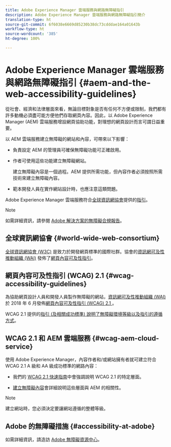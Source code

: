 ```yaml
---
title: Adobe Experience Manager 雲端服務與網路無障礙指引
description: Adobe Experience Manager 雲端服務與網路無障礙指引簡介
translation-type: ht
source-git-commit: 6f6038e6669d85230b38dc73cdddae164a01643b
workflow-type: ht
source-wordcount: '385'
ht-degree: 100%

---
```



# Adobe Experience Manager 雲端服務與網路無障礙指引 {#aem-and-the-web-accessibility-guidelines}

從社會、經濟和法律層面來看，無論目標對象是否有任何不方便或限制，我們都有許多動機必須盡可能方便他們存取網頁內容。因此，以 Adobe Experience Manager (AEM) 雲端服務增設網頁協助功能，對理想的網頁設計而言可謂日益重要。

以 AEM 雲端服務建立無障礙的網站和內容，可帶來以下影響：

* 負責設定 AEM 的管理員可確保無障礙功能可正確啟用。

* 作者可使用這些功能建立無障礙網站。

   建立無障礙內容是一個過程。AEM 提供所需功能，但內容作者必須按照所需技術來建立無障礙內容。

* 範本開發人員在實作網站設計時，也應注意這類問題。

Adobe Experience Manager 雲端服務符合[全球資訊網協會](#world-wide-web-consortium)提供的[指引](#wcag-accessibility-guidelines)。

>[!NOTE]
>
> 如需詳細資訊，請參閱 [Adobe 解決方案的無障礙合規報告](https://www.adobe.com/accessibility/compliance.html)。

## 全球資訊網協會 {#world-wide-web-consortium}

[全球資訊網協會 (W3C)](https://www.w3.org/) 是致力於開發網頁標準的國際社群。協會的[資訊網可及性推動組織 (WAI)](https://www.w3.org/WAI/) 發佈了[網頁內容可及性指引](#wcag-accessibility-guidelines)。

## 網頁內容可及性指引 (WCAG) 2.1 {#wcag-accessibility-guidelines}

為協助網頁設計人員和開發人員製作無障礙的網站，[資訊網可及性推動組織 (WAI)](https://www.w3.org/WAI/) 於 2018 年 6 月發佈[網頁內容可及性指引 (WCAG) 2.1 ](https://www.w3.org/TR/WCAG/)。

WCAG 2.1 提供的[指引 (及相關成功標準) 說明了無障礙環境等級以及指引的遵循方式](https://www.w3.org/TR/WCAG/#conformance)。

## WCAG 2.1 和 AEM 雲端服務 {#wcag-aem-cloud-service}

使用 Adobe Experience Manager，內容作者和/或網站擁有者就可建立符合 WCAG 2.1 A 級和 AA 級成功標準的網路內容：

* 我們的 [WCAG 2.1 快速指南](/help/onboarding/accessibility/quick-guide-wcag.md)中會強調說明 WCAG 2.1 的特定層面。

* [建立無障礙內容](/help/sites-cloud/authoring/fundamentals/accessible-content.md)會詳細說明這些層面與 AEM 的相關性。

>[!NOTE]
> 
>建立網站時，您必須決定要讓網站遵循的整體等級。

<!--
* [Configuring the Rich Text Editor for Producing Accessible Sites](/help/sites-administering/rte-accessible-content.md)
  Guidelines on how administrators can configure AEM for producing accessible content.
-->

<!--
* [Creating Accessible Adaptive Forms](/help/forms/using/creating-accessible-adaptive-forms.md)
  Adobe Experience Manager (AEM) includes a number of features and capabilities that enhance the usability of adaptive forms for users with different abilities. The solution also assists form authors in creating accessible adaptive forms.
-->

## Adobe 的無障礙措施 {#accessibility-at-adobe}

如需詳細資訊，請造訪 [Adobe 無障礙資源中心](https://www.adobe.com/accessibility/)。


